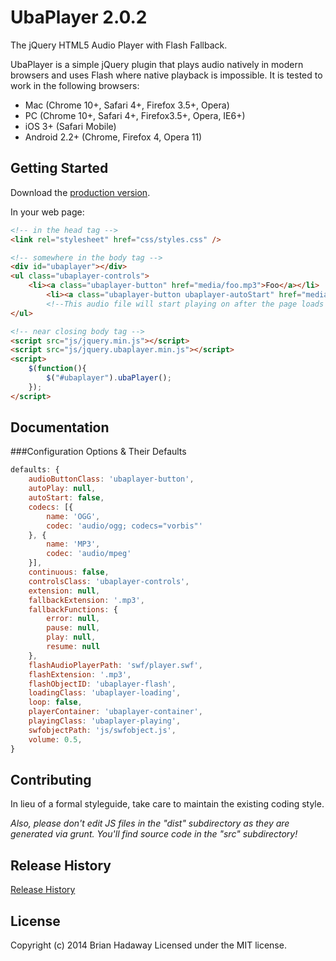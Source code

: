 # UbaPlayer 2.0.2

The jQuery HTML5 Audio Player with Flash Fallback.

UbaPlayer is a simple jQuery plugin that plays audio natively in modern browsers and uses Flash where native playback is impossible. It is tested to work in the following browsers:
 * Mac (Chrome 10+, Safari 4+, Firefox 3.5+, Opera)
 * PC (Chrome 10+, Safari 4+, Firefox3.5+, Opera, IE6+)
 * iOS 3+ (Safari Mobile)
 * Android 2.2+ (Chrome, Firefox 4, Opera 11)

## Getting Started
Download the [production version][zip].

[zip]: https://github.com/brianhadaway/UbaPlayer/zipball/master

In your web page:

```html
<!-- in the head tag -->
<link rel="stylesheet" href="css/styles.css" />

<!-- somewhere in the body tag -->
<div id="ubaplayer"></div>
<ul class="ubaplayer-controls">
    <li><a class="ubaplayer-button" href="media/foo.mp3">Foo</a></li>
        <li><a class="ubaplayer-button ubaplayer-autoStart" href="media/foo1.mp3">Foo</a></li>
        <!--This audio file will start playing on after the page loads -->
</ul>

<!-- near closing body tag -->
<script src="js/jquery.min.js"></script>
<script src="js/jquery.ubaplayer.min.js"></script>
<script>
    $(function(){
        $("#ubaplayer").ubaPlayer();
    });
</script>
```

## Documentation

###Configuration Options & Their Defaults

```javascript
defaults: {
    audioButtonClass: 'ubaplayer-button',
    autoPlay: null,
    autoStart: false,
    codecs: [{
        name: 'OGG',
        codec: 'audio/ogg; codecs="vorbis"'
    }, {
        name: 'MP3',
        codec: 'audio/mpeg'
    }],
    continuous: false,
    controlsClass: 'ubaplayer-controls',
    extension: null,
    fallbackExtension: '.mp3',
    fallbackFunctions: {
        error: null,
        pause: null,
        play: null,
        resume: null
    },
    flashAudioPlayerPath: 'swf/player.swf',
    flashExtension: '.mp3',
    flashObjectID: 'ubaplayer-flash',
    loadingClass: 'ubaplayer-loading',
    loop: false,
    playerContainer: 'ubaplayer-container',
    playingClass: 'ubaplayer-playing',
    swfobjectPath: 'js/swfobject.js',
    volume: 0.5,
}
```

## Contributing
In lieu of a formal styleguide, take care to maintain the existing coding style.

_Also, please don't edit JS files in the "dist" subdirectory as they are generated via grunt. You'll find source code in the "src" subdirectory!_

## Release History
[Release History](https://github.com/brianhadaway/UbaPlayer/releases)

## License
Copyright (c) 2014 Brian Hadaway
Licensed under the MIT license.

